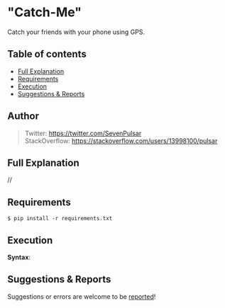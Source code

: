 # "Catch-Me"

Catch your friends with your phone using GPS.

## Table of contents

* [Full Explanation](#full-explanation)
* [Requirements](#requirements)
* [Execution](#execution)
* [Suggestions & Reports](#suggestions--reports)

## Author

> Twitter: https://twitter.com/SevenPulsar \
> StackOverflow: https://stackoverflow.com/users/13998100/pulsar 

## Full Explanation
    
//    


## Requirements

    $ pip install -r requirements.txt
    
## Execution
 
 **Syntax**:

## Suggestions & Reports

Suggestions or errors are welcome to be [reported](https://github.com/Pulsar7/Math-Functions-Cryptography/issues)! 
